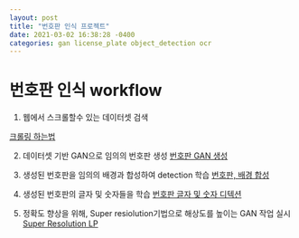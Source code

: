 ```yaml
---
layout: post
title: "번호판 인식 프로젝트"
date: 2021-03-02 16:38:28 -0400
categories: gan license_plate object_detection ocr
---
```


# 번호판 인식 workflow

1. 웹에서 스크롤할수 있는 데이터셋 검색

  [크롤링 하는법](https://google.com)

2. 데이터셋 기반 GAN으로 임의의 번호판 생성
  [번호판 GAN 생성](https://google.com)

3. 생성된 번호판을 임의의 배경과 합성하여 detection 학습
  [번호판, 배경 합성](https://google.com)

4. 생성된 번호판의 글자 및 숫자들을 학습
  [번호판 글자 및 숫자 디텍션](https://google.com)

5. 정확도 향상을 위해, Super resiolution기법으로 해상도를 높이는 GAN 작업 실시
  [Super Resolution LP](https://google.com)

